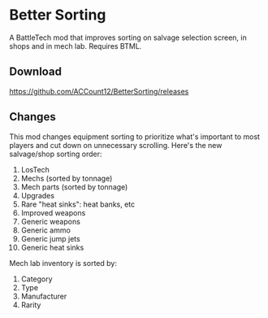 # Better Sorting
A BattleTech mod that improves sorting on salvage selection screen, in shops and in mech lab. Requires BTML.

## Download

https://github.com/ACCount12/BetterSorting/releases

## Changes

This mod changes equipment sorting to prioritize what's important to most players and cut down on unnecessary scrolling. Here's the new salvage/shop sorting order:

 1. LosTech
 2. Mechs (sorted by tonnage)
 3. Mech parts (sorted by tonnage)
 4. Upgrades
 5. Rare "heat sinks": heat banks, etc
 6. Improved weapons
 7. Generic weapons
 8. Generic ammo
 9. Generic jump jets
 10. Generic heat sinks

Mech lab inventory is sorted by:

 1. Category 
 2. Type
 3. Manufacturer
 4. Rarity
